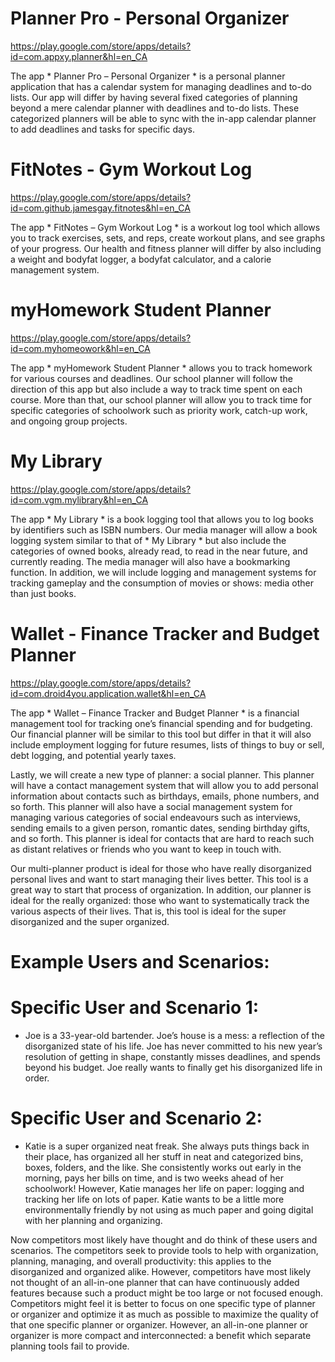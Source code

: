 # Planner Pro - Personal Organizer
https://play.google.com/store/apps/details?id=com.appxy.planner&hl=en_CA

The app * Planner Pro – Personal Organizer * is a personal planner application that 
has a calendar system for managing deadlines and to-do lists. Our app will differ 
by having several fixed categories of planning beyond a mere calendar planner with 
deadlines and to-do lists. These categorized planners will be able to sync with the
in-app calendar planner to add deadlines and tasks for specific days.

# FitNotes - Gym Workout Log
https://play.google.com/store/apps/details?id=com.github.jamesgay.fitnotes&hl=en_CA

The app * FitNotes – Gym Workout Log * is a workout log tool which allows you to track exercises, sets, and reps,
create workout plans, and see graphs of your progress. Our health and fitness planner will differ by also including
a weight and bodyfat logger, a bodyfat calculator, and a calorie management system. 

# myHomework Student Planner
https://play.google.com/store/apps/details?id=com.myhomeowork&hl=en_CA

The app * myHomework Student Planner * allows you to track homework for various courses and deadlines. 
Our school planner will follow the direction of this app but also include a way to track time spent 
on each course. More than that, our school planner will allow you to track time for specific categories 
of schoolwork such as priority work, catch-up work, and ongoing group projects.

# My Library
https://play.google.com/store/apps/details?id=com.vgm.mylibrary&hl=en_CA

The app * My Library * is a book logging tool that allows you to log books by identifiers such as ISBN numbers. 
Our media manager will allow a book logging system similar to that of * My Library * but also include the categories 
of owned books, already read, to read in the near future, and currently reading. The media manager will also have a bookmarking function. 
In addition, we will include logging and management systems for tracking gameplay and the consumption of movies or shows: media 
other than just books. 

# Wallet - Finance Tracker and Budget Planner
https://play.google.com/store/apps/details?id=com.droid4you.application.wallet&hl=en_CA

The app * Wallet – Finance Tracker and Budget Planner * is a financial management tool for tracking one’s financial spending and for budgeting. 
Our financial planner will be similar to this tool but differ in that it will also include employment logging for future resumes, 
lists of things to buy or sell, debt logging, and potential yearly taxes.

Lastly, we will create a new type of planner: a social planner. This planner will have a contact management system that 
will allow you to add personal information about contacts such as birthdays, emails, phone numbers, and so forth. This planner will also 
have a social management system for managing various categories of social endeavours such as interviews, sending emails to a given person, 
romantic dates, sending birthday gifts, and so forth. This planner is ideal for contacts that are hard to reach such as distant relatives or friends 
who you want to keep in touch with.
 
Our multi-planner product is ideal for those who have really disorganized personal lives and want to start 
managing their lives better. This tool is a great way to start that process of organization. In addition, 
our planner is ideal for the really organized: those who want to systematically track the various aspects of 
their lives. That is, this tool is ideal for the super disorganized and the super organized. 

# Example Users and Scenarios:
# Specific User and Scenario 1:
- Joe is a 33-year-old bartender. Joe’s house is a mess: a reflection of the disorganized state of his life. 
Joe has never committed to his new year’s resolution of getting in shape, constantly misses deadlines, and spends 
beyond his budget. Joe really wants to finally get his disorganized life in order.

# Specific User and Scenario 2:
- Katie is a super organized neat freak. She always puts things back in their place, has organized all her stuff 
in neat and categorized bins, boxes, folders, and the like. She consistently works out early in the morning, pays her bills 
on time, and is two weeks ahead of her schoolwork! However, Katie manages her life on paper: logging and tracking her life on 
lots of paper. Katie wants to be a little more environmentally friendly by not using as much paper and going digital with her planning
and organizing.  

Now competitors most likely have thought and do think of these users and scenarios. The competitors seek to provide 
tools to help with organization, planning, managing, and overall productivity: this applies to the disorganized and 
organized alike. However, competitors have most likely not thought of an all-in-one planner that can have continuously 
added features because such a product might be too large or not focused enough. Competitors might feel it is better to 
focus on one specific type of planner or organizer and optimize it as much as possible to maximize the quality of that 
one specific planner or organizer. However, an all-in-one planner or organizer is more compact and interconnected: a 
benefit which separate planning tools fail to provide.
